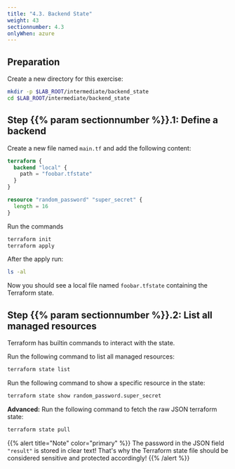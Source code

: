 ```yaml
---
title: "4.3. Backend State"
weight: 43
sectionnumber: 4.3
onlyWhen: azure
---
```



## Preparation

Create a new directory for this exercise:

```bash
mkdir -p $LAB_ROOT/intermediate/backend_state
cd $LAB_ROOT/intermediate/backend_state
```


## Step {{% param sectionnumber %}}.1: Define a backend

Create a new file named `main.tf` and add the following content:

```terraform
terraform {
  backend "local" {
    path = "foobar.tfstate"
  }
}

resource "random_password" "super_secret" {
  length = 16
}
```

Run the commands

```bash
terraform init
terraform apply
```

After the apply run:

```bash
ls -al
```

Now you should see a local file named `foobar.tfstate` containing the Terraform state.


## Step {{% param sectionnumber %}}.2: List all managed resources

Terraform has builtin commands to interact with the state.

Run the following command to list all managed resources:

```bash
terraform state list
```

Run the following command to show a specific resource in the state:

```bash
terraform state show random_password.super_secret
```

**Advanced:** Run the following command to fetch the raw JSON terraform state:

```bash
terraform state pull
```

{{% alert title="Note" color="primary" %}}
The password in the JSON field `"result"` is stored in clear text! That's why the
Terraform state file should be considered sensitive and protected accordingly!
{{% /alert %}}
